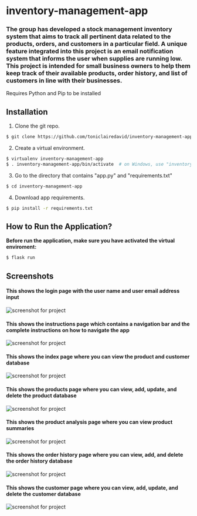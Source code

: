 # inventory-management-app

### The group has developed a stock management inventory system that aims to track all pertinent data related to the products, orders, and customers in a particular field. A unique feature integrated into this project is an email notification system that informs the user when supplies are running low. This project is intended for small business owners to help them keep track of their available products, order history, and list of customers in line with their businesses.

Requires Python and Pip to be installed

## Installation

1. Clone the git repo.

```bash
$ git clone https://github.com/toniclairedavid/inventory-management-app
```

2. Create a virtual environment.

```bash
$ virtualenv inventory-management-app
$ . inventory-management-app/bin/activate  # on Windows, use "inventory-management-app\Scripts\activate" instead
```

3. Go to the directory that contains "app.py" and "requirements.txt"

```bash
$ cd inventory-management-app
```

4. Download app requirements.

```bash
$ pip install -r requirements.txt
```

## How to Run the Application?

**Before run the application, make sure you have activated the virtual enviroment:**

```bash
$ flask run
```

## Screenshots

#### This shows the login page with the user name and user email address input
![screenshot for project](screenshots/ss1.png "This shows the login page with the user name and user email address input")

#### This shows the instructions page which contains a navigation bar and the complete instructions on how to navigate the app
![screenshot for project](screenshots/ss2.png "This shows the instructions page which contains a navigation bar and the complete instructions on how to navigate the app")

#### This shows the index page where you can view the product and customer database
![screenshot for project](screenshots/ss3.png "This shows the index page where you can view the product and customer database")

#### This shows the products page where you can view, add, update, and delete the product database
![screenshot for project](screenshots/ss4.png "This shows the products page where you can view, add, update, and delete the product database")

#### This shows the product analysis page where you can view product summaries
![screenshot for project](screenshots/ss5.png "This shows the product analysis page where you can view product summaries")

#### This shows the order history page where you can view, add, and delete the order history database
![screenshot for project](screenshots/ss6.png "This shows the order history page where you can view, add, and delete the order history database")

#### This shows the customer page where you can view, add, update, and delete the customer database
![screenshot for project](screenshots/ss7.png "This shows the customer page where you can view, add, update, and delete the customer database")
